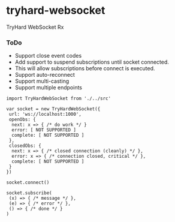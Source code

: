 # tryhard-websocket
TryHard WebSocket Rx

### ToDo
- Support close event codes
- Add support to suspend subscriptions until socket connected.
 - This will allow subscriptions before connect is executed.
- Support auto-reconnect
- Support multi-casting
- Support multiple endpoints

```
import TryHardWebSocket from './../src'

var socket = new TryHardWebSocket({
 url: 'ws://localhost:1000',
 openObs: {
  next: x => { /* do work */ }
  error: [ NOT SUPPORTED ]
  complete: [ NOT SUPPORTED ]
 },
 closedObs: {
  next: x => { /* closed connection (cleanly) */ },
  error: x => { /* connection closed, critical */ },
  complete: [ NOT SUPPORTED ]
 }
})

socket.connect()

socket.subscribe(
 (x) => { /* message */ },
 (e) => { /* error */ },
 () => { /* done */ }
)
```
